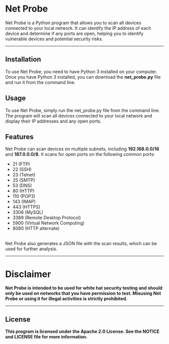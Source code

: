 # Net Probe
Net Probe is a Python program that allows you to scan all devices connected to your local network. It can identify the IP address of each device and determine if any ports are open, helping you to identify vulnerable devices and potential security risks.
<hr>
<h2> Installation </h2>
To use Net Probe, you need to have Python 3 installed on your computer. Once you have Python 3 installed, you can download the <strong>net_probe.py</strong> file and run it from the command line.
<br>
<h2> Usage </h2>
To use Net Probe, simply run the net_probe.py file from the command line. The program will scan all devices connected to your local network and display their IP addresses and any open ports.
<br>
<h2>Features</h2>
Net Probe can scan devices on multiple subnets, including <strong>192.168.0.0/16</strong> and <strong>187.0.0.0/8.</strong> It scans for open ports on the following common ports:

* 21 (FTP)
* 22 (SSH)
* 23 (Telnet)
* 25 (SMTP)
* 53 (DNS)
* 80 (HTTP)
* 110 (POP3)
* 143 (IMAP)
* 443 (HTTPS)
* 3306 (MySQL)
* 3389 (Remote Desktop Protocol)
* 5900 (Virtual Network Computing)
* 8080 (HTTP alternate)
<br>
Net Probe also generates a JSON file with the scan results, which can be used for further analysis.
<hr>
<h1> Disclaimer </h1>
<strong>Net Probe is intended to be used for white hat security testing and should only be used on networks that you have permission to test. Misusing Net Probe or using it for illegal activities is strictly prohibited.</strong>
<hr>
<h2>License</h2>
<strong>This program is licensed under the Apache 2.0 License. See the NOTICE and LICENSE file for more information.</strong>